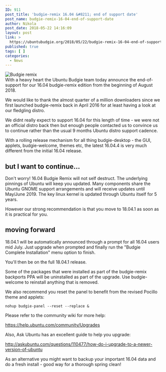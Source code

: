 ```yaml
---
ID: 911
post_title: 'budgie-remix 16.04 &#8211; end of support date'
post_name: budgie-remix-16-04-end-of-support-date
author: Nikola
post_date: 2018-05-22 14:16:09
layout: post
link: >
  https://ubuntubudgie.org/2018/05/22/budgie-remix-16-04-end-of-support-date/
published: true
tags: [ ]
categories:
  - News
---
```

<div class="uk-overlay uk-overlay-hover uk-visible-hover">

<img src="https://ubuntubudgie.org/wp-content/uploads/2018/05/budgie-remix.png" alt="Budgie remix" />
<div class="uk-overlay-panel uk-overlay-background uk-overlay-fade"></div>
</div>
With a heavy heart the Ubuntu Budgie team today announce the end-of-support for our 16.04 budgie-remix edition from the beginning of August 2018.

We would like to thank the almost quarter of a million downloaders since we first launched budgie-remix back in April 2016 for at least having a look at our fledgling distro.

We didnt really expect to support 16.04 for this length of time - we were not an official distro back then but enough people contacted us to convince us to continue rather than the usual 9 months Ubuntu distro support cadence.

With a rolling release mechanism for all thing budgie-desktop - the GUI, applets, budgie-welcome, themes etc, the latest 16.04.4 is very much different from the initial 16.04 release.
<h2 id="but-i-want-to-continue-">but I want to continue...</h2>
Don't worry! 16.04 Budgie Remix will not self destruct. The underlying pinnings of Ubuntu will keep you updated. Many components share the Ubuntu GNOME support arrangements and will receive updates until May/June 2019. The key linux kernel is updated through Ubuntu itself for 5 years.

However our strong recommendation is that you move to 18.04.1 as soon as it is practical for you.
<h2 id="moving-forward">moving forward</h2>
18.04.1 will be automatically announced through a prompt for all 16.04 users mid July. Just upgrade when prompted and finally run the "Budgie Complete Installation" menu option to finish.

You'll then be on the full 18.04.1 release.

Some of the packages that were installed as part of the budgie-remix backports PPA will be uninstalled as part of the upgrade. Use budgie-welcome to reinstall anything that is removed.

We also recommend you reset the panel to benefit from the revised Pocillo theme and applets:
<pre><code>nohup budgie-panel --reset --replace &amp;
</code></pre>
Please refer to the community wiki for more help:

<a href="https://help.ubuntu.com/community/Upgrades">https://help.ubuntu.com/community/Upgrades</a>

Also, Ask Ubuntu has an excellent guide to help you upgrade:

<a href="http://askubuntu.com/questions/110477/how-do-i-upgrade-to-a-newer-version-of-ubuntu">http://askubuntu.com/questions/110477/how-do-i-upgrade-to-a-newer-version-of-ubuntu</a>

As an alternative you might want to backup your important 16.04 data and do a fresh install - good way for a thorough spring clean!